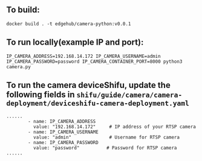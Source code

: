 ## To build:

`docker build . -t edgehub/camera-python:v0.0.1`

## To run locally(example IP and port):

`IP_CAMERA_ADDRESS=192.168.14.172 IP_CAMERA_USERNAME=admin IP_CAMERA_PASSWORD=password IP_CAMERA_CONTAINER_PORT=8000 python3 camera.py`

## To run the camera deviceShifu, update the following fields in `shifu/guide/camera/camera-deployment/deviceshifu-camera-deployment.yaml`

```
......
        - name: IP_CAMERA_ADDRESS
          value: "192.168.14.172"     # IP address of your RTSP camera
        - name: IP_CAMERA_USERNAME
          value: "admin"              # Username for RTSP camera
        - name: IP_CAMERA_PASSWORD
          value: "password"          # Password for RTSP camera
......
```